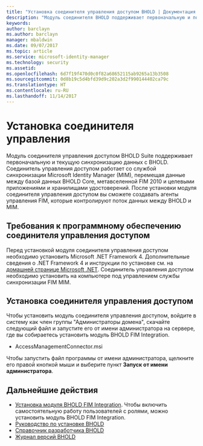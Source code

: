 ```yaml
---
title: "Установка соединителя управления доступом BHOLD | Документация Майкрософт"
description: "Модуль соединителя BHOLD поддерживает первоначальную и постоянную синхронизацию данных."
keywords: 
author: barclayn
ms.author: barclayn
manager: mbaldwin
ms.date: 09/07/2017
ms.topic: article
ms.service: microsoft-identity-manager
ms.technology: security
ms.assetid: 
ms.openlocfilehash: 6d7f19f470d0c0f82a68652115ab9265a13b3508
ms.sourcegitcommit: 0d8b19c5d4bfd39d9c202a3d2f990144402ca79c
ms.translationtype: HT
ms.contentlocale: ru-RU
ms.lasthandoff: 11/14/2017
---
```

# <a name="access-management-connector-installation"></a>Установка соединителя управления

Модуль соединителя управления доступом BHOLD Suite поддерживает первоначальную и текущую синхронизацию данных с BHOLD. Соединитель управления доступом работает со службой синхронизации Microsoft Identity Manager (MIM), перемещая данные между базой данных BHOLD Core, метавселенной FIM 2010 и целевыми приложениями и хранилищами удостоверений. После установки модуля соединителя управления доступом вы сможете создавать агенты управления FIM, которые контролируют поток данных между BHOLD и MIM.

## <a name="access-management-connector-software-requirements"></a>Требования к программному обеспечению соединителя управления доступом

Перед установкой модуля соединителя управления доступом необходимо установить Microsoft .NET Framework 4. Дополнительные сведения о .NET Framework 4 и инструкции по установке см. на [домашней странице Microsoft .NET](http://www.microsoft.com/net).
Соединитель управления доступом необходимо установить на компьютере под управлением службы синхронизации FIM MIM.

## <a name="access-management-connector-setup"></a>Установка соединителя управления доступом

Чтобы установить модуль соединителя управления доступом, войдите в систему как член группы "Администраторы домена", скачайте следующий файл и запустите его от имени администратора на сервере, где вы собираетесь установить модуль BHOLD FIM Integration.

- AccessManagementConnector.msi

Чтобы запустить файл программы от имени администратора, щелкните его правой кнопкой мыши и выберите пункт **Запуск от имени администратора**.

## <a name="next-steps"></a>Дальнейшие действия

- [Установка модуля BHOLD FIM Integration](https://technet.microsoft.com/library/jj134093(v=ws.10).aspx). Чтобы включить самостоятельную работу пользователей с ролями, можно установить модуль BHOLD FIM Integration.
- [Руководство по установке BHOLD](bhold-installation-guide.md)
- [Справочник разработчика BHOLD](../reference/mim2016-bhold-developer-reference.md)
- [Журнал версий BHOLD](../reference/version-bhold-history.md)
